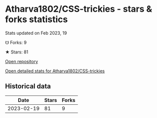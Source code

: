 # Atharva1802/CSS-trickies - stars & forks statistics

Stats updated on Feb 2023, 19

☋ Forks: 9

★ Stars: 81

[Open repository](https://github.com/Atharva1802/CSS-trickies)

[Open detailed stats for Atharva1802/CSS-trickies](https://reviewgithub.com/rep/Atharva1802/CSS-trickies)

## Historical data
| Date | Stars | Forks |
|------|-------|-------|
| 2023-02-19 | 81 | 9 | 

